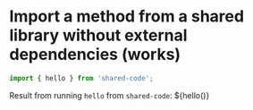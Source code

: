 # Import a method from a shared library without external dependencies (works)

```js
import { hello } from 'shared-code';
```

Result from running `hello` from `shared-code`: ${hello()}

